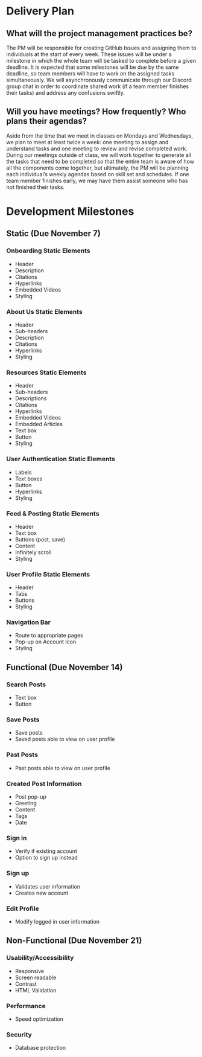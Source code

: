 # Delivery Plan
## What will the project management practices be?
The PM will be responsible for creating GitHub Issues and assigning them to individuals at the start of every week. These issues will be under a milestone in which the whole team will be tasked to complete before a given deadline. It is expected that some milestones will be due by the same deadline, so team members will have to work on the assigned tasks simultaneously. We will asynchronously communicate through our Discord group chat in order to coordinate shared work (if a team member finishes their tasks) and address any confusions swiftly.

## Will you have meetings? How frequently? Who plans their agendas?
Aside from the time that we meet in classes on Mondays and Wednesdays, we plan to meet at least twice a week: one meeting to assign and understand tasks and one meeting to review and revise completed work. During our meetings outside of class, we will work together to generate all the tasks that need to be completed so that the entire team is aware of how all the components come together, but ultimately, the PM will be planning each individual’s weekly agendas based on skill set and schedules. If one team member finishes early, we may have them assist someone who has not finished their tasks.

# Development Milestones
## Static (Due November 7)
### Onboarding Static Elements
- Header
- Description
- Citations
- Hyperlinks
- Embedded Videos
- Styling

### About Us Static Elements
- Header
- Sub-headers
- Description
- Citations
- Hyperlinks
- Styling

### Resources Static Elements
- Header
- Sub-headers
- Descriptions
- Citations
- Hyperlinks
- Embedded Videos
- Embedded Articles
- Text box
- Button
- Styling

### User Authentication Static Elements
- Labels
- Text boxes
- Button
- Hyperlinks
- Styling

### Feed & Posting Static Elements
- Header
- Text box
- Buttons (post, save)
- Content
- Infinitely scroll
- Styling


### User Profile Static Elements
- Header
- Tabs
- Buttons
- Styling

### Navigation Bar
- Route to appropriate pages
- Pop-up on Account Icon
- Styling

## Functional (Due November 14)
### Search Posts
- Text box
- Button

### Save Posts
- Save posts
- Saved posts able to view on user profile

### Past Posts
- Past posts able to view on user profile

### Created Post Information
- Post pop-up
- Greeting
- Content
- Tags
- Date

### Sign in
- Verify if existing account
- Option to sign up instead

### Sign up
- Validates user information
- Creates new account

### Edit Profile
- Modify logged in user information

## Non-Functional (Due November 21)
### Usability/Accessibility
- Responsive
- Screen readable
- Contrast
- HTML Validation

### Performance
- Speed optimization

### Security
- Database protection
